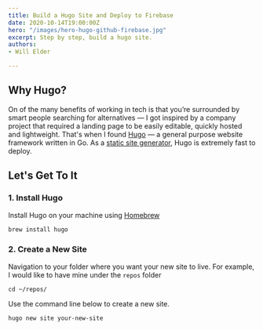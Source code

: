 ```yaml
---
title: Build a Hugo Site and Deploy to Firebase
date: 2020-10-14T19:00:00Z
hero: "/images/hero-hugo-github-firebase.jpg"
excerpt: Step by step, build a hugo site.
authors:
- Will Elder

---
```

## Why Hugo?

On of the many benefits of working in tech is that you’re surrounded by smart people searching for alternatives — I got inspired by a company project that required a landing page to be easily editable, quickly hosted and lightweight. That's when I found [Hugo](https://gohugo.io/) — a general purpose website framework written in Go. As a [static site generator](https://gohugo.io/about/benefits/), Hugo is extremely fast to deploy.

## Let's Get To It

### 1. Install Hugo

Install Hugo on your machine using [Homebrew](https://brew.sh/)
```html
brew install hugo
```

### 2. Create a New Site

Navigation to your folder where you want your new site to live. For example, I would like to have mine under the `repos` folder

```html![](/static/images/hero-hugo-github-firebase.jpg)
cd ~/repos/
```

Use the command line below to create a new site.
```html
hugo new site your-new-site
```